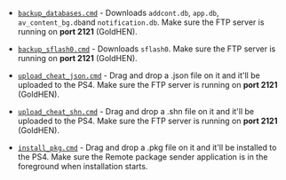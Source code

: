 
- [`backup_databases.cmd`](backup_databases.cmd) - Downloads `addcont.db`, `app.db`, `av_content_bg.db`and `notification.db`. Make sure the FTP server is running on **port 2121** (GoldHEN).

- [`backup_sflash0.cmd`](backup_sflash0.cmd) - Downloads `sflash0`. Make sure the FTP server is running on **port 2121** (GoldHEN).

- [`upload_cheat_json.cmd`](upload_cheat_json.cmd) - Drag and drop a .json file on it and it'll be uploaded to the PS4. Make sure the FTP server is running on **port 2121** (GoldHEN).

- [`upload_cheat_shn.cmd`](upload_cheat_shn.cmd) - Drag and drop a .shn file on it and it'll be uploaded to the PS4. Make sure the FTP server is running on **port 2121** (GoldHEN).

- [`install_pkg.cmd`](remote_package_sender/install_pkg.cmd) - Drag and drop a .pkg file on it and it'll be installed to the PS4. Make sure the Remote package sender application is in the foreground when installation starts.
